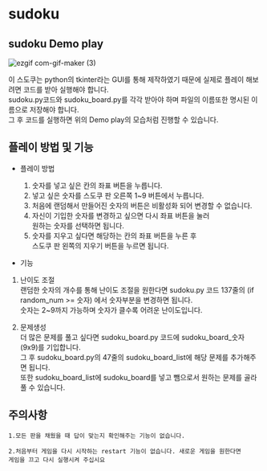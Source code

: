 # sudoku

sudoku Demo play
-------------------

![ezgif com-gif-maker (3)](https://user-images.githubusercontent.com/70385605/224488393-f2ae2795-b063-40ee-8b81-47f7f147912e.gif)

이 스도쿠는 python의 tkinter라는 GUI를 통해 제작하였기 때문에 실제로 플레이 해보려면 코드를 받아 실행해야 합니다.   
sudoku.py코드와 sudoku_board.py를 각각 받아야 하며 파일의 이름또한 명시된 이름으로 저장해야 합니다.   
그 후 코드를 실행하면 위의 Demo play의 모습처럼 진행할 수 있습니다.


플레이 방법 및 기능
----------------

* 플레이 방법   
  
  1. 숫자를 넣고 싶은 칸의 좌표 버튼을 누릅니다.   
  2. 넣고 싶은 숫자를 스도쿠 판 오른쪽 1~9 버튼에서 누릅니다.   
  3. 처음에 랜덤해서 만들어진 숫자의 버튼은 비활성화 되어 변경할 수 없습니다.   
  4. 자신이 기입한 숫자를 변경하고 싶으면 다시 좌표 버튼을 눌러   
  원하는 숫자를 선택하면 됩니다.  
  5. 숫자를 지우고 싶다면 해당하는 칸의 좌표 버튼을 누른 후    
  스도쿠 판 왼쪽의 지우기 버튼을 누르면 됩니다.   


 * 기능   
  
  1. 난이도 조절   
    랜덤한 숫자의 개수를 통해 난이도 조절을 원한다면
    sudoku.py 코드 137줄의 (if random_num >= 숫자) 에서 숫자부분을 변경하면 됩니다.   
    숫자는 2~9까지 가능하며 숫자가 클수록 어려운 난이도입니다.

  2. 문제생성   
    더 많은 문제를 풀고 싶다면 sudoku_board.py 코드에 sudoku_board_숫자(9x9)를 기입합니다.   
    그 후 sudoku_board.py의 47줄의 sudoku_board_list에 해당 문제를 추가해주면 됩니다.   
    또한 sudoku_board_list에 sudoku_board를 넣고 뺌으로서 원하는 문제를 골라 풀 수 있습니다.
    
 
 
 주의사항
 ------------
 
    1.모든 판을 채웠을 때 답이 맞는지 확인해주는 기능이 없습니다.   
  
    2.처음부터 게임을 다시 시작하는 restart 기능이 없습니다. 새로운 게임을 원한다면   
    게임을 끄고 다시 실행시켜 주십시요 
 
